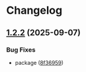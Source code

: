 # Changelog

## [1.2.2](https://github.com/archoleat/eslint-flat-compatibility/compare/v1.2.1...v1.2.2) (2025-09-07)

### Bug Fixes

* package ([8f36959](https://github.com/archoleat/eslint-flat-compatibility/commit/8f36959f72f35a7310752fcd80ab900036efd6e3))
